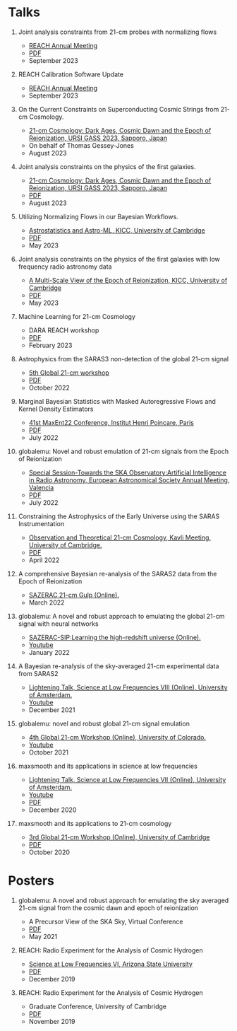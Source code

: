 # Talks

1. Joint analysis constraints from 21-cm probes with normalizing flows
    - [REACH Annual Meeting](https://www.um.edu.mt/events/reachworkshop2023/)
    - [PDF](https://github.com/htjb/Talks/tree/master/Talks/REACH_Malta/joint_analysis_margarine.pdf)
    - September 2023

2. REACH Calibration Software Update
    - [REACH Annual Meeting](https://www.um.edu.mt/events/reachworkshop2023/)
    - September 2023

1. On the Current Constraints on Superconducting Cosmic Strings from 21-cm Cosmology.
    - [21-cm Cosmology: Dark Ages, Cosmic Dawn and the Epoch of Reionization, URSI GASS 2023, Sapporo, Japan](https://www.ursi-gass2023.jp/program.html)
    - On behalf of Thomas Gessey-Jones
    - August 2023

1. Joint analysis constraints on the physics of the first galaxies.
    - [21-cm Cosmology: Dark Ages, Cosmic Dawn and the Epoch of Reionization, URSI GASS 2023, Sapporo, Japan](https://www.ursi-gass2023.jp/program.html)
    - [PDF](https://github.com/htjb/Talks/raw/master/Talks/URSI_2023/joint_analysis_margarine.pdf)
    - August 2023

1. Utilizing Normalizing Flows in our Bayesian Workflows.
    - [Astrostatistics and Astro-ML, KICC, University of Cambridge](https://www.kicc.cam.ac.uk/events/kavli-science-themed-meetings/astrostatistics-and-astro-machine-learning)
    - [PDF](https://github.com/htjb/Talks/raw/master/Talks/KICC_Astrostats/AstroStats_Bevins.pdf)
    - May 2023

2. Joint analysis constraints on the physics of the first galaxies with low frequency radio astronomy data
    - [A Multi-Scale View of the Epoch of Reionization, KICC, University of Cambridge](https://www.kicc.cam.ac.uk/events/kavli-science-themed-meetings/multi-scale-view-epoch-reionisation)
    - [PDF](https://github.com/htjb/Talks/raw/master/Talks/KICC_EoR/Bevins_KICC_EoR.pdf)
    - May 2023

3. Machine Learning for 21-cm Cosmology
    - DARA REACH workshop
    - [PDF](https://github.com/htjb/Talks/raw/master/Talks/DARA_REACH_Workshop/DARA_Workshop.pdf)
    - February 2023

4. Astrophysics from the SARAS3 non-detection of the global 21-cm signal
    - [5th Global 21-cm workshop](https://global21cmworkshop.org/2022-berkeley/)
    - [PDF](https://github.com/htjb/Talks/raw/master/Talks/5th%20Global%2021-cm%20Workshop_October_2022/day2_bevins.pdf)
    - October 2022

5. Marginal Bayesian Statistics with Masked Autoregressive Flows and Kernel Density Estimators
    - [41st MaxEnt22 Conference, Institut Henri Poincare, Paris](https://maxent22.see.asso.fr)
    - [PDF](https://github.com/htjb/Talks/raw/master/Talks/MaxEnt22_margarine_June_2022/MaxEnt_slides.pdf)
    - July 2022

6. globalemu: Novel and robust emulation of 21-cm signals from the Epoch of Reionization
    - [Special Session-Towards the SKA Observatory:Artificial Intelligence in Radio Astronomy, European Astronomical Society Annual Meeting, Valencia](https://eas.unige.ch/EAS2022/program.jsp)
    - [PDF](https://github.com/htjb/Talks/raw/master/Talks/ESA_globalemu_July_2022/AUDITORIUM%203A_SS23a_0940_Bevins.pdf)
    - July 2022

7. Constraining the Astrophysics of the Early Universe using the SARAS Instrumentation
    - [Observation and Theoretical 21-cm Cosmology, Kavli Meeting, University of Cambridge.](https://www.kicc.cam.ac.uk/events/kavli-science-themed-meetings/observational-and-theoretical-21-cm-cosmology)
    - [PDF](https://github.com/htjb/Talks/raw/master/Talks/Kavli_Meet_21-cm_SARAS2_April_2022/SARAS2.pdf)
    - April 2022

8. A comprehensive Bayesian re-analysis of the SARAS2 data from the Epoch of Reionization
    - [SAZERAC 21-cm Gulp (Online).](http://sazerac-conference.org/21cm_2022/)
    - March 2022

9. globalemu: A novel and robust approach to emulating the global 21-cm signal with neural networks
    - [SAZERAC-SIP:Learning the high-redshift universe (Online).](http://sazerac-conference.org/SIPS2122/3.html)
    - [Youtube](https://www.youtube.com/watch?v=BFwia93NuAc&list=PLp95u5tgS_YUkFaLATBQpLajJzO5ljN5u&index=7)
    - January 2022

10. A Bayesian re-analysis of the sky-averaged 21-cm experimental data from SARAS2
    - [Lightening Talk, Science at Low Frequencies VIII (Online), University of Amsterdam.](https://salfconference.org)
    - [Youtube](https://www.youtube.com/watch?v=93KCp7rHcGA&list=PLZL7YmXBBHPDCyNfJcWwP78GgacY_Og4E&index=24)
    - December 2021

11. globalemu: novel and robust global 21-cm signal emulation
    - [4th Global 21-cm Workshop (Online), University of Colorado.](https://www.colorado.edu/ness/global-21-cm-workshop-info)
    - [Youtube](https://www.youtube.com/watch?v=862NuVyF33k&list=PLF7c7ri2hrnGlwbn4JLc0PWbncSeARdTP&index=5)
    - October 2021

12. maxsmooth and its applications in science at low frequencies
    - [Lightening Talk, Science at Low Frequencies VII (Online), University of Amsterdam.](https://salfconference.org)
    - [Youtube](https://www.youtube.com/watch?v=Yw6_IInwTNE)
    - [PDF](https://github.com/htjb/Talks/raw/master/Talks/SALF_VII_maxsmooth_Dec_2020/SALF_LighteningTalk.pdf)
    - December 2020

13. maxsmooth and its applications to 21-cm cosmology
    - [3rd Global 21-cm Workshop (Online), University of Cambridge](https://sites.google.com/view/third21cmglobalworkshop/home)
    - [PDF](https://github.com/htjb/Talks/raw/master/Talks/3rd_Global_Workshop_maxsmooth_Oct_2020/maxsmooth_3rd_global_workshop.pdf)
    - October 2020

# Posters

1. globalemu: A novel and robust approach for emulating the sky averaged 21-cm signal from the cosmic dawn and epoch of reionization
    - A Precursor View of the SKA Sky, Virtual Conference
    - [PDF](https://github.com/htjb/Talks/raw/master/Posters/SKA_globalemu_March_2021/globalemu.pdf)
    - May 2021

2. REACH: Radio Experiment for the Analysis of Cosmic Hydrogen
    - [Science at Low Frequencies VI, Arizona State University](https://salfconference.org)
    - [PDF](https://github.com/htjb/Talks/raw/master/Posters/SALF_VI_REACH_Dec_2019/REACH_poster_Harry_Bevins.pdf)
    - December 2019

3. REACH: Radio Experiment for the Analysis of Cosmic Hydrogen
    - Graduate Conference, University of Cambridge
    - [PDF](https://github.com/htjb/Talks/raw/master/Posters/Cav_Graduate_Conf_REACH_Nov_2019/REACH_poster.pdf)
    - November 2019
